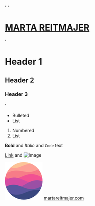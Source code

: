 '''

# [**MARTA REITMAJER**](http://martareitmajer.com/)

'
# Header 1
## Header 2
### Header 3
'

- Bulleted
- List

1. Numbered
2. List

**Bold** and _Italic_ and `Code` text

[Link](url) and ![Image](src)


![Image-01](/img.png)
[martareitmajer.com](https://martareitmajer.com/index.html)

